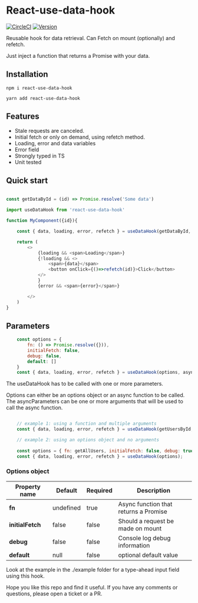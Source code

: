 # React-use-data-hook

[![CircleCI](https://img.shields.io/circleci/build/gh/LaurentZuijdwijk/react-use-data-hook?style=for-the-badge)](https://app.circleci.com/pipelines/github/LaurentZuijdwijk/react-use-data-hook) [![Version](https://img.shields.io/github/package-json/version/LaurentZuijdwijk/react-use-data-hook?style=for-the-badge)](https://www.npmjs.com/package/react-use-data-hook)

Reusable hook for data retrieval. Can Fetch on mount (optionally) and refetch. 

Just inject a function that returns a Promise with your data. 

## Installation

```
npm i react-use-data-hook
```
```
yarn add react-use-data-hook
```

## Features

* Stale requests are canceled.
* Initial fetch or only on demand, using refetch method.
* Loading, error and data variables
* Error field
* Strongly typed in TS
* Unit tested

## Quick start

```javascript

const getDataById = (id) => Promise.resolve('Some data')

import useDataHook from 'react-use-data-hook'

function MyComponent({id}){

    const { data, loading, error, refetch } = useDataHook(getDataById, id);

    return (
        <>
            {loading && <span>Loading</span>}
            {!loading && <>
                <span>{data}</span>
                <button onClick={()=>refetch(id)}>Click</button>
            </>
            }
            {error && <span>{error}</span>}

        </>
    )
}

```

## Parameters

```javascript
    const options = { 
        fn: () => Promise.resolve({})), 
        initialFetch: false, 
        debug: false,
        default: []
    }
    const { data, loading, error, refetch } = useDataHook(options, asyncParameters);

```

The useDataHook has to be called with one or more parameters. 

Options can either be an options object or an async function to be called.
The asyncParameters can be one or more arguments that will be used to call the async function.

```javascript

    // example 1: using a function and multiple arguments
    const { data, loading, error, refetch } = useDataHook(getUsersById, userOneId, userTwoId);

    // example 2: using an options object and no arguments
    
    const options = { fn: getAllUsers, initialFetch: false, debug: true }
    const { data, loading, error, refetch } = useDataHook(options);

```

### Options object

| Property name | Default | Required | Description |
|---|---|---| --- |
| **fn** | undefined | true | Async function that returns a Promise
| **initialFetch** | false | false | Should a request be made on mount
| **debug** | false | false | Console log debug information
| **default** | null | false | optional default value

Look at the example in the ./example folder for a type-ahead input field using this hook.

Hope you like this repo and find it useful. If you have any comments or questions, please open a ticket or a PR. 
